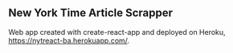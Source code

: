## New York Time Article Scrapper

Web app created with create-react-app and deployed on Heroku, https://nytreact-ba.herokuapp.com/.
